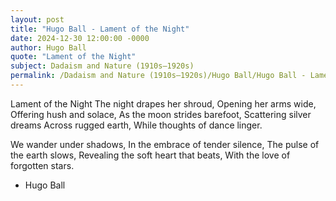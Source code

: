```yaml
---
layout: post
title: "Hugo Ball - Lament of the Night"
date: 2024-12-30 12:00:00 -0000
author: Hugo Ball
quote: "Lament of the Night"
subject: Dadaism and Nature (1910s–1920s)
permalink: /Dadaism and Nature (1910s–1920s)/Hugo Ball/Hugo Ball - Lament of the Night
---
```


Lament of the Night
The night drapes her shroud,
Opening her arms wide,
Offering hush and solace,
As the moon strides barefoot,
Scattering silver dreams
Across rugged earth,
While thoughts of dance linger.

We wander under shadows,
In the embrace of tender silence,
The pulse of the earth slows,
Revealing the soft heart that beats,
With the love of forgotten stars.

- Hugo Ball
